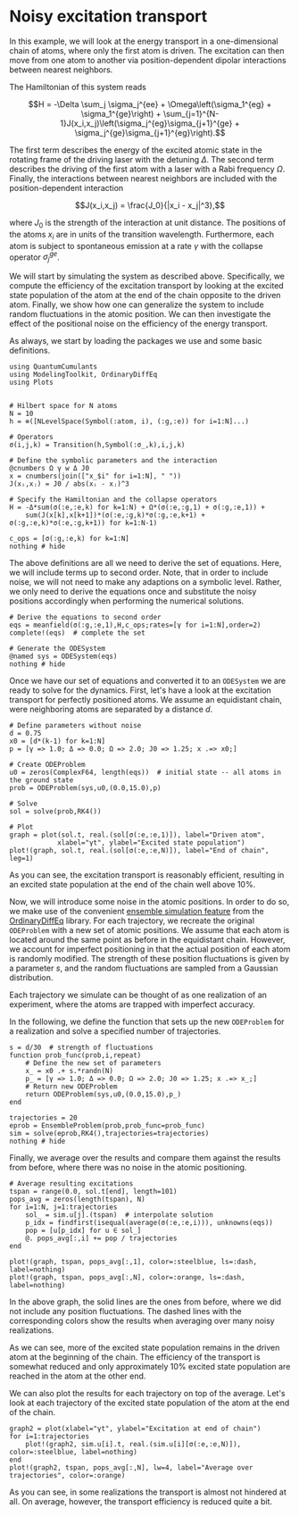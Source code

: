 # Noisy excitation transport

In this example, we will look at the energy transport in a one-dimensional chain of atoms, where only the first atom is driven.
The excitation can then move from one atom to another via position-dependent dipolar interactions between nearest neighbors.

The Hamiltonian of this system reads

```math
H = -\Delta \sum_j \sigma_j^{ee} + \Omega\left(\sigma_1^{eg} + \sigma_1^{ge}\right) + \sum_{j=1}^{N-1}J(x_i,x_j)\left(\sigma_j^{eg}\sigma_{j+1}^{ge} + \sigma_j^{ge}\sigma_{j+1}^{eg}\right).
```

The first term describes the energy of the excited atomic state in the rotating frame of the driving laser with the detuning $\Delta$.
The second term describes the driving of the first atom with a laser with a Rabi frequency $\Omega$.
Finally, the interactions between nearest neighbors are included with the position-dependent interaction

```math
J(x_i,x_j) = \frac{J_0}{|x_i - x_j|^3},
```

where $J_0$ is the strength of the interaction at unit distance.
The positions of the atoms $x_i$ are in units of the transition wavelength.
Furthermore, each atom is subject to spontaneous emission at a rate $\gamma$ with the collapse operator $\sigma_j^{ge}$.

We will start by simulating the system as described above.
Specifically, we compute the efficiency of the excitation transport by looking at the excited state population of the atom at the end of the chain opposite to the driven atom.
Finally, we show how one can generalize the system to include random fluctuations in the atomic position.
We can then investigate the effect of the positional noise on the efficiency of the energy transport.

As always, we start by loading the packages we use and some basic definitions.

```@example noisy-chain
using QuantumCumulants
using ModelingToolkit, OrdinaryDiffEq
using Plots


# Hilbert space for N atoms
N = 10
h = ⊗([NLevelSpace(Symbol(:atom, i), (:g,:e)) for i=1:N]...)

# Operators
σ(i,j,k) = Transition(h,Symbol(:σ_,k),i,j,k)

# Define the symbolic parameters and the interaction
@cnumbers Ω γ w Δ J0
x = cnumbers(join(["x_$i" for i=1:N], " "))
J(xᵢ,xⱼ) = J0 / abs(xᵢ - xⱼ)^3

# Specify the Hamiltonian and the collapse operators
H = -Δ*sum(σ(:e,:e,k) for k=1:N) + Ω*(σ(:e,:g,1) + σ(:g,:e,1)) +
    sum(J(x[k],x[k+1])*(σ(:e,:g,k)*σ(:g,:e,k+1) + σ(:g,:e,k)*σ(:e,:g,k+1)) for k=1:N-1)

c_ops = [σ(:g,:e,k) for k=1:N]
nothing # hide
```

The above definitions are all we need to derive the set of equations.
Here, we will include terms up to second order.
Note, that in order to include noise, we will not need to make any adaptions on a symbolic level.
Rather, we only need to derive the equations once and substitute the noisy positions accordingly when performing the numerical solutions.

```@example noisy-chain
# Derive the equations to second order
eqs = meanfield(σ(:g,:e,1),H,c_ops;rates=[γ for i=1:N],order=2)
complete!(eqs)  # complete the set

# Generate the ODESystem
@named sys = ODESystem(eqs)
nothing # hide
```

Once we have our set of equations and converted it to an `ODESystem` we are ready to solve for the dynamics.
First, let's have a look at the excitation transport for perfectly positioned atoms.
We assume an equidistant chain, were neighboring atoms are separated by a distance $d$.

```@example noisy-chain
# Define parameters without noise
d = 0.75
x0 = [d*(k-1) for k=1:N]
p = [γ => 1.0; Δ => 0.0; Ω => 2.0; J0 => 1.25; x .=> x0;]

# Create ODEProblem
u0 = zeros(ComplexF64, length(eqs))  # initial state -- all atoms in the ground state
prob = ODEProblem(sys,u0,(0.0,15.0),p)

# Solve
sol = solve(prob,RK4())

# Plot
graph = plot(sol.t, real.(sol[σ(:e,:e,1)]), label="Driven atom",
            xlabel="γt", ylabel="Excited state population")
plot!(graph, sol.t, real.(sol[σ(:e,:e,N)]), label="End of chain", leg=1)
```

As you can see, the excitation transport is reasonably efficient, resulting in an excited state population at the end of the chain well above 10%.

Now, we will introduce some noise in the atomic positions.
In order to do so, we make use of the convenient [ensemble simulation feature](https://diffeq.sciml.ai/stable/features/ensemble/) from the [OrdinaryDiffEq](https://diffeq.sciml.ai/stable/) library.
For each trajectory, we recreate the original `ODEProblem` with a new set of atomic positions.
We assume that each atom is located around the same point as before in the equidistant chain.
However, we account for imperfect positioning in that the actual position of each atom is randomly modified.
The strength of these position fluctuations is given by a parameter $s$, and the random fluctuations are sampled from a Gaussian distribution.

Each trajectory we simulate can be thought of as one realization of an experiment, where the atoms are trapped with imperfect accuracy.

In the following, we define the function that sets up the new `ODEProblem` for a realization and solve a specified number of trajectories.

```@example noisy-chain
s = d/30  # strength of fluctuations
function prob_func(prob,i,repeat)
    # Define the new set of parameters
    x_ = x0 .+ s.*randn(N)
    p_ = [γ => 1.0; Δ => 0.0; Ω => 2.0; J0 => 1.25; x .=> x_;]
    # Return new ODEProblem
    return ODEProblem(sys,u0,(0.0,15.0),p_)
end

trajectories = 20
eprob = EnsembleProblem(prob,prob_func=prob_func)
sim = solve(eprob,RK4(),trajectories=trajectories)
nothing # hide
```

Finally, we average over the results and compare them against the results from before, where there was no noise in the atomic positioning.

```@example noisy-chain
# Average resulting excitations
tspan = range(0.0, sol.t[end], length=101)
pops_avg = zeros(length(tspan), N)
for i=1:N, j=1:trajectories
    sol_ = sim.u[j].(tspan)  # interpolate solution
    p_idx = findfirst(isequal(average(σ(:e,:e,i))), unknowns(eqs))
    pop = [u[p_idx] for u ∈ sol_]
    @. pops_avg[:,i] += pop / trajectories
end

plot!(graph, tspan, pops_avg[:,1], color=:steelblue, ls=:dash, label=nothing)
plot!(graph, tspan, pops_avg[:,N], color=:orange, ls=:dash, label=nothing)
```

In the above graph, the solid lines are the ones from before, where we did not include any position fluctuations.
The dashed lines with the corresponding colors show the results when averaging over many noisy realizations.

As we can see, more of the excited state population remains in the driven atom at the beginning of the chain.
The efficiency of the transport is somewhat reduced and only approximately 10% excited state population are reached in the atom at the other end.

We can also plot the results for each trajectory on top of the average.
Let's look at each trajectory of the excited state population of the atom at the end of the chain.

```@example noisy-chain
graph2 = plot(xlabel="γt", ylabel="Excitation at end of chain")
for i=1:trajectories
    plot!(graph2, sim.u[i].t, real.(sim.u[i][σ(:e,:e,N)]), color=:steelblue, label=nothing)
end
plot!(graph2, tspan, pops_avg[:,N], lw=4, label="Average over trajectories", color=:orange)
```

As you can see, in some realizations the transport is almost not hindered at all.
On average, however, the transport efficiency is reduced quite a bit.